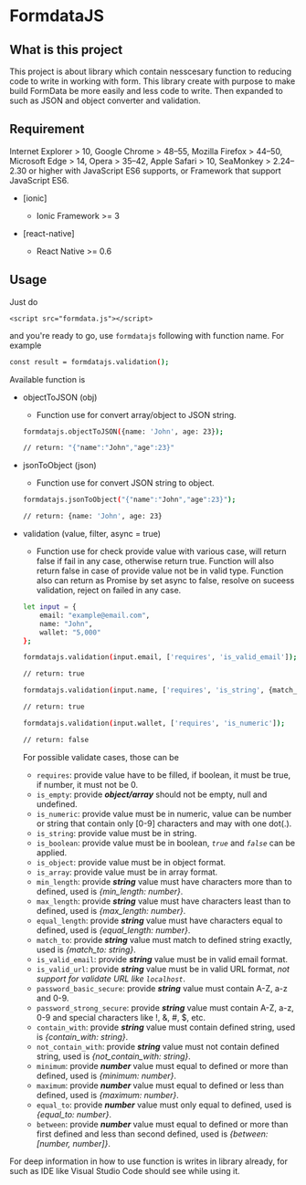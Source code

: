 # FormdataJS

## What is this project
This project is about library which contain nesscesary function to reducing code to write in working with form. This library create with purpose to make build FormData be more easily and less code to write. Then expanded to such as JSON and object converter and validation.

## Requirement
Internet Explorer > 10, Google Chrome > 48–55, Mozilla Firefox > 44–50, Microsoft Edge > 14, Opera > 35–42, Apple Safari > 10, SeaMonkey > 2.24–2.30 or higher with JavaScript ES6 supports, or Framework that support JavaScript ES6.

* [ionic]
    - Ionic Framework >= 3

* [react-native]
    - React Native >= 0.6

## Usage
Just do 

```
<script src="formdata.js"></script>
```

and you're ready to go, use `formdatajs` following with function name. For example

```bash
const result = formdatajs.validation();
```

Available function is 
* objectToJSON (obj)
    - Function use for convert array/object to JSON string.
    
    ```bash
    formdatajs.objectToJSON({name: 'John', age: 23});
    
    // return: "{"name":"John","age":23}"
    ```
* jsonToObject (json)
    - Function use for convert JSON string to object.
    
    ```bash
    formdatajs.jsonToObject("{"name":"John","age":23}");
    
    // return: {name: 'John', age: 23}
    ```
* validation (value, filter, async = true)
    - Function use for check provide value with various case, will return false if fail in any case, otherwise return true. Function will also return false in case of provide value not be in valid type.
    Function also can return as Promise by set async to false, resolve on suceess validation, reject on failed in any case.
    
    ```bash
    let input = {
        email: "example@email.com",
        name: "John",
        wallet: "5,000"
    };

    formdatajs.validation(input.email, ['requires', 'is_valid_email']);
    
    // return: true

    formdatajs.validation(input.name, ['requires', 'is_string', {match_to: "John"}]);
    
    // return: true

    formdatajs.validation(input.wallet, ['requires', 'is_numeric']);
    
    // return: false
    ```
    For possible validate cases, those can be
	- `requires`: provide value have to be filled, if boolean, it must be true, if number, it must not be 0.
	- `is_empty`: provide ***object/array*** should not be empty, null and undefined.
	- `is_numeric`: provide value must be in numeric, value can be number or string that contain only [0-9] characters and may with one dot(.).
	- `is_string`: provide value must be in string.
	- `is_boolean`: provide value must be in boolean, *`true`* and *`false`* can be applied.
	- `is_object`: provide value must be in object format.
	- `is_array`: provide value must be in array format.
	- `min_length`: provide ***string*** value must have characters more than to defined, used is *{min_length: number}*.
	- `max_length`: provide ***string*** value must have characters least than to defined, used is *{max_length: number}*.
	- `equal_length`: provide ***string*** value must have characters equal to defined, used is *{equal_length: number}*.
	- `match_to`: provide ***string*** value must match to defined string exactly, used is *{match_to: string}*.
	- `is_valid_email`: provide ***string*** value must be in valid email format.
	- `is_valid_url`: provide ***string*** value must be in valid URL format, *not support for validate URL like `localhost`*.
	- `password_basic_secure`: provide ***string*** value must contain A-Z, a-z and 0-9.
	- `password_strong_secure`: provide ***string*** value must contain A-Z, a-z, 0-9 and special characters like !, &, #, $, etc.
	- `contain_with`: provide ***string*** value must contain defined string, used is *{contain_with: string}*.
	- `not_contain_with`: provide ***string*** value must not contain defined string, used is *{not_contain_with: string}*.
	- `minimum`: provide ***number*** value must equal to defined or more than defined, used is *{minimum: number}*.
	- `maximum`: provide ***number*** value must equal to defined or less than defined, used is *{maximum: number}*.
	- `equal_to`: provide ***number*** value must only equal to defined, used is *{equal_to: number}*.
	- `between`: provide ***number*** value must equal to defined or more than first defined and less than second defined, used is *{between: [number, number]}*.

For deep information in how to use function is writes in library already, for such as IDE like Visual Studio Code should see while using it.
